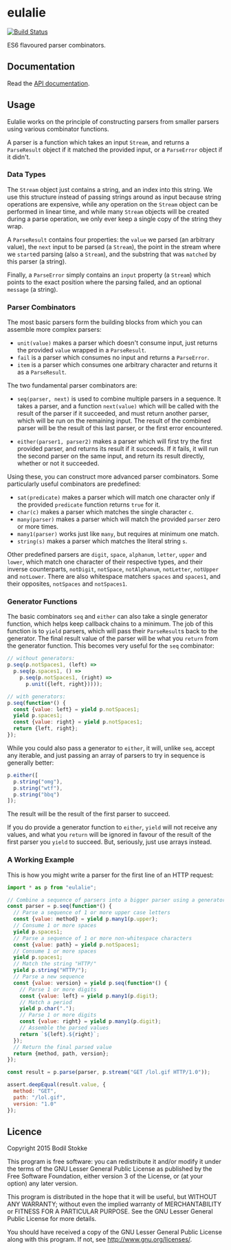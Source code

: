 # eulalie

[![Build Status](https://travis-ci.org/bodil/eulalie.svg)](https://travis-ci.org/bodil/eulalie)

ES6 flavoured parser combinators.

## Documentation

Read the [API documentation](http://bodil.org/eulalie/).

## Usage

Eulalie works on the principle of constructing parsers from smaller
parsers using various combinator functions.

A parser is a function which takes an input `Stream`, and returns a
`ParseResult` object if it matched the provided input, or a
`ParseError` object if it didn't.

### Data Types

The `Stream` object just contains a string, and an index into this
string. We use this structure instead of passing strings around as
input because string operations are expensive, while any operation on
the `Stream` object can be performed in linear time, and while many
`Stream` objects will be created during a parse operation, we only
ever keep a single copy of the string they wrap.

A `ParseResult` contains four properties: the `value` we parsed (an
arbitrary value), the `next` input to be parsed (a `Stream`), the
point in the stream where we `start`ed parsing (also a `Stream`), and
the substring that was `matched` by this parser (a string).

Finally, a `ParseError` simply contains an `input` property (a
`Stream`) which points to the exact position where the parsing failed,
and an optional `message` (a string).

### Parser Combinators

The most basic parsers form the building blocks from which you can
assemble more complex parsers:

  * `unit(value)` makes a parser which doesn't consume input, just
    returns the provided `value` wrapped in a `ParseResult`.
  * `fail` is a parser which consumes no input and returns a
    `ParseError`.
  * `item` is a parser which consumes one arbitrary character and
    returns it as a `ParseResult`.

The two fundamental parser combinators are:

  * `seq(parser, next)` is used to combine multiple parsers in a
    sequence. It takes a parser, and a function `next(value)` which
    will be called with the result of the parser if it succeeded, and
    must return another parser, which will be run on the remaining
    input. The result of the combined parser will be the result of
    this last parser, or the first error encountered.

  * `either(parser1, parser2)` makes a parser which will first try the
    first provided parser, and returns its result if it succeeds. If
    it fails, it will run the second parser on the same input, and
    return its result directly, whether or not it succeeded.

Using these, you can construct more advanced parser combinators. Some particularly useful combinators are predefined:

  * `sat(predicate)` makes a parser which will match one character
    only if the provided `predicate` function returns `true` for it.
  * `char(c)` makes a parser which matches the single character `c`.
  * `many(parser)` makes a parser which will match the provided
    `parser` zero or more times.
  * `many1(parser)` works just like `many`, but requires at minimum
    one match.
  * `string(s)` makes a parser which matches the literal string `s`.

Other predefined parsers are `digit`, `space`, `alphanum`, `letter`,
`upper` and `lower`, which match one character of their respective
types, and their inverse counterparts, `notDigit`, `notSpace`,
`notAlphanum`, `notLetter`, `notUpper` and `notLower`. There are also
whitespace matchers `spaces` and `spaces1`, and their opposites,
`notSpaces` and `notSpaces1`.

### Generator Functions

The basic combinators `seq` and `either` can also take a single
generator function, which helps keep callback chains to a minimum. The
job of this function is to `yield` parsers, which will pass their
`ParseResult`s back to the generator. The final result value of the
parser will be what you `return` from the generator function. This
becomes very useful for the `seq` combinator:

```js
// without generators:
p.seq(p.notSpaces1, (left) =>
  p.seq(p.spaces1, () =>
    p.seq(p.notSpaces1, (right) =>
      p.unit({left, right}))));

// with generators:
p.seq(function*() {
  const {value: left} = yield p.notSpaces1;
  yield p.spaces1;
  const {value: right} = yield p.notSpaces1;
  return {left, right};
});
```

While you could also pass a generator to `either`, it will, unlike
`seq`, accept any iterable, and just passing an array of parsers to
try in sequence is generally better:

```js
p.either([
  p.string("omg"),
  p.string("wtf"),
  p.string("bbq")
]);
```

The result will be the result of the first parser to succeed.

If you do provide a generator function to `either`, `yield` will not
receive any values, and what you `return` will be ignored in favour of
the result of the first parser you `yield` to succeed. But, seriously,
just use arrays instead.

### A Working Example

This is how you might write a parser for the first line of an HTTP
request:

```js
import * as p from "eulalie";

// Combine a sequence of parsers into a bigger parser using a generator
const parser = p.seq(function*() {
  // Parse a sequence of 1 or more upper case letters
  const {value: method} = yield p.many1(p.upper);
  // Consume 1 or more spaces
  yield p.spaces1;
  // Parse a sequence of 1 or more non-whitespace characters
  const {value: path} = yield p.notSpaces1;
  // Consume 1 or more spaces
  yield p.spaces1;
  // Match the string "HTTP/"
  yield p.string("HTTP/");
  // Parse a new sequence
  const {value: version} = yield p.seq(function*() {
    // Parse 1 or more digits
    const {value: left} = yield p.many1(p.digit);
    // Match a period
    yield p.char(".");
    // Parse 1 or more digits
    const {value: right} = yield p.many1(p.digit);
    // Assemble the parsed values
    return `${left}.${right}`;
  });
  // Return the final parsed value
  return {method, path, version};
});

const result = p.parse(parser, p.stream("GET /lol.gif HTTP/1.0"));

assert.deepEqual(result.value, {
  method: "GET",
  path: "/lol.gif",
  version: "1.0"
});
```

## Licence

Copyright 2015 Bodil Stokke

This program is free software: you can redistribute it and/or modify
it under the terms of the GNU Lesser General Public License as
published by the Free Software Foundation, either version 3 of the
License, or (at your option) any later version.

This program is distributed in the hope that it will be useful, but
WITHOUT ANY WARRANTY; without even the implied warranty of
MERCHANTABILITY or FITNESS FOR A PARTICULAR PURPOSE. See the GNU
Lesser General Public License for more details.

You should have received a copy of the GNU Lesser General Public
License along with this program. If not, see
<http://www.gnu.org/licenses/>.
